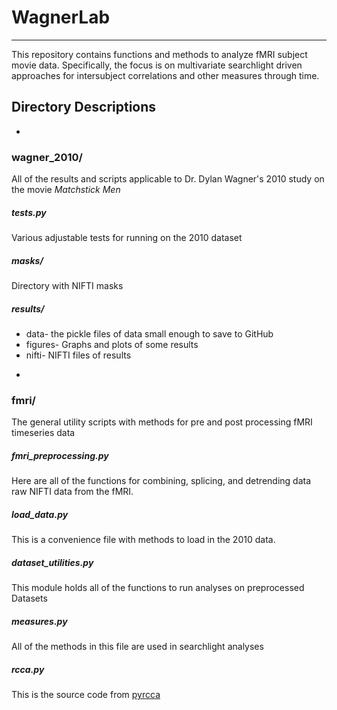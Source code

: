 # WagnerLab
---
This repository contains functions and methods to analyze fMRI subject movie data.  Specifically, the focus is on
multivariate searchlight driven approaches for intersubject correlations and other measures through time. 

## Directory Descriptions
-
### wagner_2010/
All of the results and scripts applicable to Dr. Dylan Wagner's 2010 study on the movie <em>Matchstick Men</em>

##### tests.py
Various adjustable tests for running on the 2010 dataset

##### masks/
Directory with NIFTI masks

##### results/

* data- the pickle files of data small enough to save to GitHub
* figures- Graphs and plots of some results
* nifti- NIFTI files of results

-
### fmri/
The general utility scripts with methods for pre and post processing fMRI timeseries data

##### fmri_preprocessing.py
Here are all of the functions for combining, splicing, and detrending data raw NIFTI data from the fMRI. 

##### load_data.py
This is a convenience file with methods to load in the 2010 data.

##### dataset_utilities.py
This module holds all of the functions to run analyses on preprocessed Datasets

##### measures.py
All of the methods in this file are used in searchlight analyses

##### rcca.py
This is the source code from [pyrcca](https://github.com/gallantlab/pyrcca/blob/master/rcca.py) 



